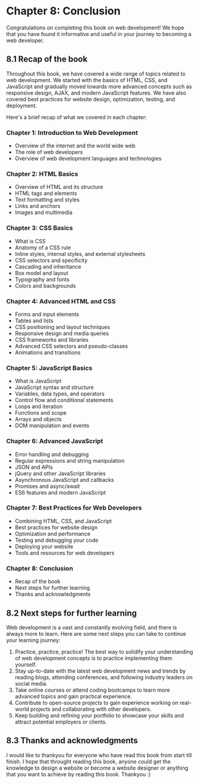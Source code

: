 # Chapter 8: Conclusion  
Congratulations on completing this book on web development! We hope that you have found it informative and useful in your journey to becoming a web developer.

## 8.1 Recap of the book
Throughout this book, we have covered a wide range of topics related to web development. We started with the basics of HTML, CSS, and JavaScript and gradually moved towards more advanced concepts such as responsive design, AJAX, and modern JavaScript features. We have also covered best practices for website design, optimization, testing, and deployment.

Here's a brief recap of what we covered in each chapter:

### Chapter 1: Introduction to Web Development

- Overview of the internet and the world wide web
- The role of web developers
- Overview of web development languages and technologies

### Chapter 2: HTML Basics

- Overview of HTML and its structure
- HTML tags and elements
- Text formatting and styles
- Links and anchors
- Images and multimedia

### Chapter 3: CSS Basics

- What is CSS
- Anatomy of a CSS rule
- Inline styles, internal styles, and external stylesheets
- CSS selectors and specificity
- Cascading and inheritance
- Box model and layout
- Typography and fonts
- Colors and backgrounds

### Chapter 4: Advanced HTML and CSS

- Forms and input elements
- Tables and lists
- CSS positioning and layout techniques
- Responsive design and media queries
- CSS frameworks and libraries
- Advanced CSS selectors and pseudo-classes
- Animations and transitions

### Chapter 5: JavaScript Basics

- What is JavaScript
- JavaScript syntax and structure
- Variables, data types, and operators
- Control flow and conditional statements
- Loops and iteration
- Functions and scope
- Arrays and objects
- DOM manipulation and events

### Chapter 6: Advanced JavaScript

- Error handling and debugging
- Regular expressions and string manipulation
- JSON and APIs
- jQuery and other JavaScript libraries
- Asynchronous JavaScript and callbacks
- Promises and async/await
- ES6 features and modern JavaScript

### Chapter 7: Best Practices for Web Developers

- Combining HTML, CSS, and JavaScript
- Best practices for website design
- Optimization and performance
- Testing and debugging your code
- Deploying your website
- Tools and resources for web developers

### Chapter 8: Conclusion

- Recap of the book
- Next steps for further learning
- Thanks and acknowledgments

## 8.2 Next steps for further learning
Web development is a vast and constantly evolving field, and there is always more to learn. Here are some next steps you can take to continue your learning journey:

1. Practice, practice, practice! The best way to solidify your understanding of web development concepts is to practice implementing them yourself.
1. Stay up-to-date with the latest web development news and trends by reading blogs, attending conferences, and following industry leaders on social media.
1. Take online courses or attend coding bootcamps to learn more advanced topics and gain practical experience.
1. Contribute to open-source projects to gain experience working on real-world projects and collaborating with other developers.
1. Keep building and refining your portfolio to showcase your skills and attract potential employers or clients.
## 8.3 Thanks and acknowledgments
I would like to thankyou for everyone who have read this book from start till finish. I hope that throught reading this book, anyone could get the knowledge to design a website or become a website designer or anything that you want to achieve by reading this book. Thankyou :)